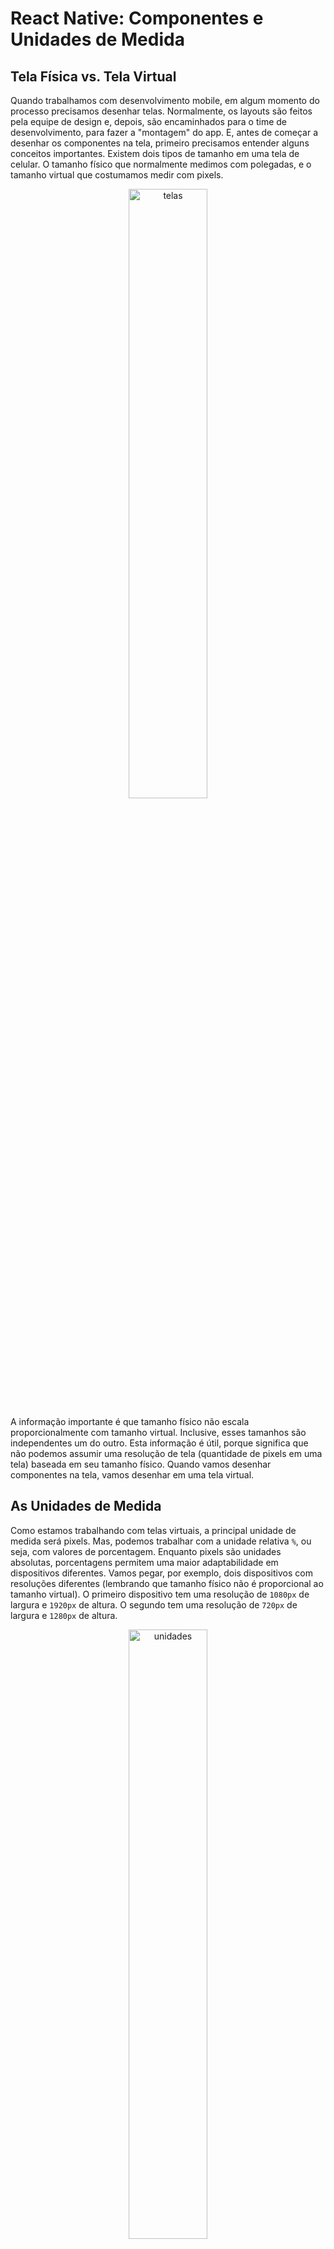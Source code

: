 # React Native: Componentes e Unidades de Medida

## Tela Física vs. Tela Virtual

Quando trabalhamos com desenvolvimento mobile, em algum momento do processo precisamos desenhar telas. Normalmente, os layouts são feitos pela equipe de design e, depois, são encaminhados para o time de desenvolvimento, para fazer a "montagem" do app. E, antes de começar a desenhar os componentes na tela, primeiro precisamos entender alguns conceitos importantes. Existem dois tipos de tamanho em uma tela de celular. O tamanho físico que normalmente medimos com polegadas, e o tamanho virtual que costumamos medir com pixels.

<div align="center">
  <img src="https://user-images.githubusercontent.com/83607914/202467942-7cd8a3a1-0fce-459b-9f09-41f906909d5e.png" alt="telas" width="50%" />
</div>

A informação importante é que tamanho físico não escala proporcionalmente com tamanho virtual. Inclusive, esses tamanhos são independentes um do outro. Esta informação é útil, porque significa que não podemos assumir uma resolução de tela (quantidade de pixels em uma tela) baseada em seu tamanho físico. Quando vamos desenhar componentes na tela, vamos desenhar em uma tela virtual.

## As Unidades de Medida

Como estamos trabalhando com telas virtuais, a principal unidade de medida será pixels. Mas, podemos trabalhar com a unidade relativa `%`, ou seja, com valores de porcentagem. Enquanto pixels são unidades absolutas, porcentagens permitem uma maior adaptabilidade em dispositivos diferentes. Vamos pegar, por exemplo, dois dispositivos com resoluções diferentes (lembrando que tamanho físico não é proporcional ao tamanho virtual). O primeiro dispositivo tem uma resolução de `1080px` de largura e `1920px` de altura. O segundo tem uma resolução de `720px` de largura e `1280px` de altura.

<div align="center">
  <img src="https://user-images.githubusercontent.com/83607914/202469378-68711c17-7837-4a65-9774-86d5f29e8ec6.png" alt="unidades" width="50%" />
</div>

Agora, vamos colocar um botão azul com `800px` de largura nas duas telas.

<div align="center">
  <img src="https://user-images.githubusercontent.com/83607914/202469630-56398042-90a3-44d1-9c40-e9574a179dcd.png" alt="unidades" width="50%" />
</div>

O botão azul na primeira tela conseguiu aparecer por completo. No entanto, na segunda tela, **o botão era muito maior do que a largura disponível** e um pedaço ficou escondido ou "vazado". Se houvesse a necessidade do botão ocupar uma certa proporção da tela, poderíamos usar `%`. Por exemplo, o botão ocupar apenas metade da tela: 50%. Essas são as diferenças entre unidades absolutas e unidades relativas. Faz sentido até aqui?

E quais outras unidades de medida temos? Bem, basicamente, apenas essas duas. Esta é uma peculiaridade do React Native. Ele espera que a gente trabalhe apenas com pixels. Quando colocamos um valor na propriedade de largura de um componente ou elemento, não precisamos digitar a unidade de medida, por exemplo, `width: 800`. Diferente do CSS que pode trabalhar com diversas unidades: `pt`, `rem`, `em`, `px`, etc... E a porcentagem? Esse é o único valor em que precisamos aplicar uma `string`. Por exemplo `width: '50%'`.

Agora que vimos um pouco sobre unidades de medida, vamos entender outra noção importante relacionada aos comportamentos visuais dos componentes.

## Componentes e seus Comportamentos Visuais

